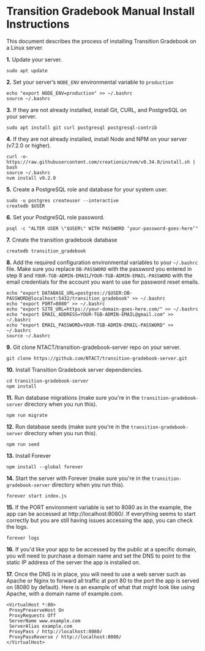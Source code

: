 # Transition Gradebook Manual Install Instructions

This document describes the process of installing Transition Gradebook on a Linux server.

 **1.** Update your server.

```
sudo apt update
```

 **2.** Set your server’s `NODE_ENV` environmental variable to `production`

```
echo "export NODE_ENV=production" >> ~/.bashrc
source ~/.bashrc
```

 **3.** If they are not already installed, install Git, CURL, and PostgreSQL on your server.

```
sudo apt install git curl postgresql postgresql-contrib
```

 **4.** If they are not already installed, install Node and NPM on your server (v7.2.0 or higher).

```
curl -o- https://raw.githubusercontent.com/creationix/nvm/v0.34.0/install.sh | bash
source ~/.bashrc
nvm install v9.2.0
```

 **5.** Create a PostgreSQL role and database for your system user.

```
sudo -u postgres createuser --interactive
createdb $USER
```

 **6.** Set your PostgreSQL role password.

```
psql -c "ALTER USER \"$USER\" WITH PASSWORD ‘your-password-goes-here’"
```

 **7.** Create the transition gradebook database

```
createdb transition_gradebook
```

 **8.** Add the required configuration environmental variables to your `~/.bashrc` file. Make sure you replace `DB-PASSWORD` with the password you entered in step 8 and `YOUR-TGB-ADMIN-EMAIL`/`YOUR-TGB-ADMIN-EMAIL-PASSWORD` with the email credentials for the account you want to use for password reset emails.

```
echo "export DATABASE_URL=postgres://$USER:DB-PASSWORD@localhost:5432/transition_gradebook" >> ~/.bashrc
echo "export PORT=8080" >> ~/.bashrc
echo "export SITE_URL=https://your-domain-goes-here.com/" >> ~/.bashrc
echo "export EMAIL_ADDRESS=YOUR-TGB-ADMIN-EMAIL@gmail.com" >> ~/.bashrc
echo "export EMAIL_PASSWORD=YOUR-TGB-ADMIN-EMAIL-PASSWORD" >> ~/.bashrc
source ~/.bashrc
```

 **9.** Git clone NTACT/transition-gradebook-server repo on your server.

```
git clone https://github.com/NTACT/transition-gradebook-server.git
```

 **10.** Install Transition Gradebook server dependencies.

```
cd transition-gradebook-server
npm install
```

 **11.** Run database migrations (make sure you're in the `transition-gradebook-server` directory when you run this).

```
npm run migrate
```

 **12.** Run database seeds (make sure you're in the `transition-gradebook-server` directory when you run this).

```
npm run seed
```

 **13.** Install Forever
 
```
npm install --global forever
```

 **14.** Start the server with Forever (make sure you're in the `transition-gradebook-server` directory when you run this).
 
 ```
 forever start index.js
 ```
 
 **15.** If the PORT environment variable is set to 8080 as in the example, the app can be accessed at http://localhost:8080/. If everything seems to start correctly but you are still having issues accessing the app, you can check the logs.
  
 ```
 forever logs
 ```
 
 **16.** If you'd like your app to be accessed by the public at a specific domain, you will need to purchase a domain name and set the DNS to point to the static IP address of the server the app is installed on. 
 
 **17.** Once the DNS is in place, you will need to use a web server such as Apache or Nginx to forward all traffic at port 80 to the port the app is served on (8080 by default). Here is an example of what that might look like using Apache, with a domain name of example.com.
 
 ```
 <VirtualHost *:80> 
  ProxyPreserveHost On
  ProxyRequests Off
  ServerName www.example.com
  ServerAlias example.com
  ProxyPass / http://localhost:8080/
  ProxyPassReverse / http://localhost:8080/
</VirtualHost> 
 ```
 
